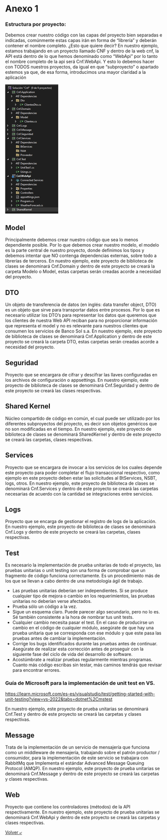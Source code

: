 # Anexo 1


### Estructura por proyecto: 
Debemos crear nuestro código con las capas del proyecto bien separadas e indicadas, comúnmente estas capas irán en forma de “librería” y deberán contener el nombre completo. ¿Esto que quiere decir?
En nuestro ejemplo, estamos trabajando en un proyecto llamado CNF y dentro de la web cnf, la API está dentro de lo que hemos denominado como “WebApi” por lo tanto el nombre completo de la api será Cnf.WebApi.
Y esto lo debemos hacer con TODOS nuestros proyectos, da igual en que “subproyecto” o apartado estemos ya que, de esa forma, introducimos una mayor claridad a la aplicación

![Ejemplo de la Estructura del Proyecto](./Images/Imagen1.png)

## Model
Principalmente debemos crear nuestro código que sea lo menos dependiente posible.
Por lo que debemos crear nuestro modelo, el modelo es la parte central de nuestro proyecto, donde definimos los tipos y debemos intentar que NO contenga dependencias externas, sobre todo a librerías de terceros. 
En nuestro ejemplo, este proyecto de biblioteca de clases se denominará Cnf.Domain y dentro de este proyecto se creará la carpeta Modelo o Model, estas carpetas serán creadas acorde a necesidad del proyecto.
## DTO
Un objeto de transferencia de datos (en inglés: data transfer object, DTO) es un objeto que sirve para transportar datos entre procesos. Por lo que es necesario utilizar los DTO’s para representar los datos que queremos que los clientes de nuestra Web API reciban para no proporcionar información que representa el model y no es relevante para nuestros clientes que consumen los servicios de Banco Sol s.a.
En nuestro ejemplo, este proyecto de biblioteca de clases se denominará Cnf.Application y dentro de este proyecto se creará la carpeta DTO, estas carpetas serán creadas acorde a necesidad del proyecto.
## Seguridad
Proyecto que se encargara de cifrar y descifrar las llaves configuradas en los archivos de configuración o appsettings.
En nuestro ejemplo, este proyecto de biblioteca de clases se denominará Cnf.Seguridad y dentro de este proyecto se creará las clases respectivas.

## Shared Kernel
Núcleo compartido de código en común, el cual puede ser utilizado por los diferentes subproyectos del proyecto, es decir son objetos genéricos que no son modificadas en el tiempo.
En nuestro ejemplo, este proyecto de biblioteca de clases se denominará SharedKernel y dentro de este proyecto se creará las carpetas, clases respectivas.
## Services
Proyecto que se encargara de invocar a los servicios de los cuales depende este proyecto para poder completar el flujo transaccional respectivo, como ejemplo en este proyecto deben estar las solicitudes al BtServices, NSBT, logs, otros.
En nuestro ejemplo, este proyecto de biblioteca de clases se denominará Cnf.Services y dentro de este proyecto se creará las carpetas necesarias de acuerdo con la cantidad se integraciones entre servicios.
## Logs
Proyecto que se encarga de gestionar el registro de logs de la aplicación.
En nuestro ejemplo, este proyecto de biblioteca de clases se denominará Cnf.Logs y dentro de este proyecto se creará las carpetas, clases respectivas.
## Test
Es necesario la implementación de prueba unitarias de todo el proyecto, las pruebas unitarias o unit testing son una forma de comprobar que un fragmento de código funciona correctamente. Es un procedimiento más de los que se llevan a cabo dentro de una metodología ágil de trabajo.
- Las pruebas unitarias deberían ser independientes. Si se produce cualquier tipo de mejora o cambio en los requerimientos, las pruebas unitarias no deberían verse afectados.
- Prueba sólo un código a la vez.
- Sigue un esquema claro. Puede parecer algo secundario, pero no lo es. Sé también consistente a la hora de nombrar tus unit tests.
- Cualquier cambio necesita pasar el test. En el caso de producirse un cambio en el código de cualquier módulo, asegúrate de que hay una prueba unitaria que se corresponda con ese módulo y que este pasa las pruebas antes de cambiar la implementación.
- Corrige los bugs identificados durante las pruebas antes de continuar. Asegúrate de realizar esta corrección antes de proseguir con la siguiente fase del ciclo de vida del desarrollo de software.
- Acostúmbrate a realizar pruebas regularmente mientras programas. Cuanto más código escribas sin testar, más caminos tendrás que revisar para encontrar errores.


### Guía de Microsoft para la implementación de unit test en VS.
https://learn.microsoft.com/es-es/visualstudio/test/getting-started-with-unit-testing?view=vs-2022&tabs=dotnet%2Cmstest

En nuestro ejemplo, este proyecto de prueba unitarias se denominará Cnf.Test y dentro de este proyecto se creará las carpetas y clases respectivas.

## Message
Trata de la implementación de un servicio de mensajería que funciona como un middleware de mensajería, trabajando sobre el patrón productor / consumidor, para la implementación de este servicio se trabajara con RabbitMq que Implementa el estándar Advanced Message Queuing Protocol (AMQP).
En nuestro ejemplo, este proyecto de prueba unitarias se denominará Cnf.Message y dentro de este proyecto se creará las carpetas y clases respectivas.
## Web
Proyecto que contiene los controladores (métodos) de la API respectivamente.
En nuestro ejemplo, este proyecto de prueba unitarias se denominará Cnf.WebApi y dentro de este proyecto se creará las carpetas y clases respectivas.


[Volver &ldca;](/00-LineamientosDesarrollo/desarrollo01.md "Regresar a página principal")